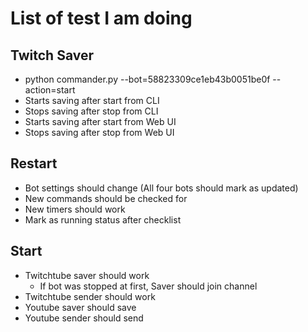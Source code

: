 # List of test I am doing

## Twitch Saver
  - python commander.py --bot=58823309ce1eb43b0051be0f --action=start 
  - Starts saving after start from CLI
  - Stops saving after stop from CLI
  - Starts saving after start from Web UI
  - Stops saving after stop from Web UI


## Restart
  - Bot settings should change (All four bots should mark as updated)
  - New commands should be checked for
  - New timers should work
  - Mark as running status after checklist


## Start
  - Twitchtube saver should work
    - If bot was stopped at first, Saver should join channel
  - Twitchtube sender should work
  - Youtube saver should save
  - Youtube sender should send
